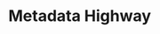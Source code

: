<!-- SPDX-License-Identifier: CC-BY-4.0 -->
<!-- Copyright Contributors to the Egeria project. -->

# Metadata Highway
